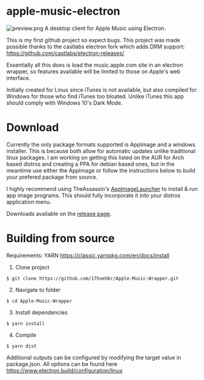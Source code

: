 # apple-music-electron
![preview.png](https://raw.githubusercontent.com/17hoehbr/apple-music-electron/master/preview.png)
A desktop client for Apple Music using Electron.

This is my first github project so expect bugs. This project was made possible thanks to the castlabs electron fork which adds DRM support: https://github.com/castlabs/electron-releases/

Essentially all this does is load the music.apple.com site in an electron wrapper, so features available will be limited to those on Apple's web interface.

Initially created for Linux since iTunes is not available, but also compiled for Windows for those who find iTunes too bloated. Unlike iTunes this app should comply with Windows 10's Dark Mode.

# Download

Currently the only package formats supported is AppImage and a windows installer. This is because both allow for automatic updates unlike traditional linux packages. I am working on getting this listed on the AUR for Arch based distros and creating a PPA for debian based ones, but in the meantime use either the AppImage or follow the instructions below to build your prefered package from source.

I highly recommend using TheAssassin's [AppImageLauncher](https://github.com/TheAssassin/AppImageLauncher) to install & run app image programs. This should fully incorporate it into your distros application menu.

Downloads available on the [release page](https://github.com/17hoehbr/apple-music-electron/releases).
# Building from source

Requirements: YARN https://classic.yarnpkg.com/en/docs/install

1. Clone project

```$ git clone https://github.com/17hoehbr/Apple-Music-Wrapper.git```

2. Navigate to folder 

```$ cd Apple-Music-Wrapper```

3. Install dependencies

```$ yarn install```

4. Compile

```$ yarn dist```

Additional outputs can be configured by modifying the target value in package.json. All options can be found here https://www.electron.build/configuration/linux
